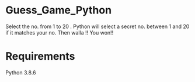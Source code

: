# Guess_Game_Python
Select the no. from 1 to 20 .
Python will select a secret no. between 1 and 20 
if it matches your no. 
Then walla !! You won!!
# Requirements
Python 3.8.6
